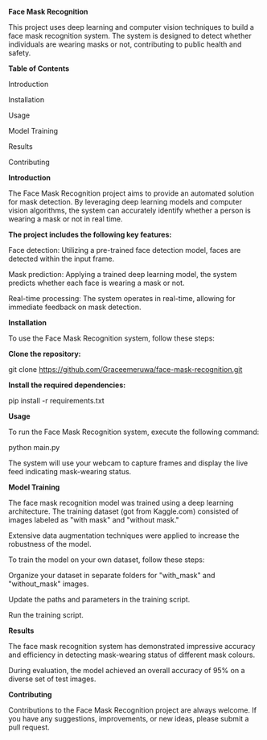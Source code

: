 ****Face Mask Recognition****

This project uses deep learning and computer vision techniques to build a face mask recognition system. The system is designed to detect whether individuals are wearing 
masks or not, contributing to public health and safety.

**Table of Contents**

Introduction

Installation

Usage

Model Training

Results

Contributing

**Introduction**

The Face Mask Recognition project aims to provide an automated solution for mask detection. By leveraging deep learning models and computer vision algorithms, the system can accurately identify whether a person is wearing a mask or not in real time.

**The project includes the following key features:**

Face detection: Utilizing a pre-trained face detection model, faces are detected within the input frame.

Mask prediction: Applying a trained deep learning model, the system predicts whether each face is wearing a mask or not.

Real-time processing: The system operates in real-time, allowing for immediate feedback on mask detection.

**Installation**

To use the Face Mask Recognition system, follow these steps:

**Clone the repository:**

git clone https://github.com/Graceemeruwa/face-mask-recognition.git

**Install the required dependencies:**

pip install -r requirements.txt

**Usage**

To run the Face Mask Recognition system, execute the following command:

python main.py

The system will use your webcam to capture frames and display the live feed indicating mask-wearing status.

**Model Training**

The face mask recognition model was trained using a deep learning architecture. The training dataset (got from Kaggle.com) consisted of images labeled as "with mask" and "without mask." 

Extensive data augmentation techniques were applied to increase the robustness of the model.

To train the model on your own dataset, follow these steps:

Organize your dataset in separate folders for "with_mask" and "without_mask" images.

Update the paths and parameters in the training script.

Run the training script.

**Results**

The face mask recognition system has demonstrated impressive accuracy and efficiency in detecting mask-wearing status of different mask colours. 

During evaluation, the model achieved an overall accuracy of 95% on a diverse set of test images.

**Contributing**

Contributions to the Face Mask Recognition project are always welcome. If you have any suggestions, improvements, or new ideas, please submit a pull request.
